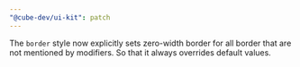 ```yaml
---
"@cube-dev/ui-kit": patch
---
```


 The `border` style now explicitly sets zero-width border for all border that are not mentioned by modifiers. So that it always overrides default values.

